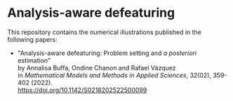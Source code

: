 # Analysis-aware defeaturing

This repository contains the numerical illustrations published in the following papers:
  - "Analysis-aware defeaturing: Problem setting and _a posteriori_ estimation"\
    by Annalisa Buffa, Ondine Chanon and Rafael Vázquez\
    in _Mathematical Models and Methods in Applied Sciences_, 32(02), 359-402 (2022).\
    https://doi.org/10.1142/S0218202522500099 
